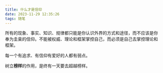 ```yaml
---
title: 什么才是信仰
date: 2023-11-29 12:35:26
tags: 随笔
---
```


所有的现象、事实、知识、规律都只能是你认识外界的方式和途径，而不应该是你奉为圭臬的信仰。不能被权威、理论和框架掌控自己，而必须是自己去掌控理论和框架。

每一个有追求、有信仰有爱好的人都有弱点。

树立**榜样**的作用，是终有一天要去超越榜样。
